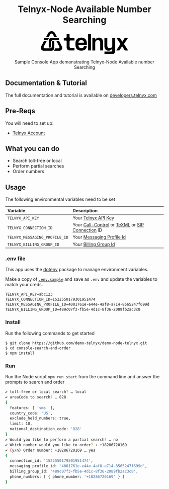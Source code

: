<div align="center">

# Telnyx-Node Available Number Searching

![Telnyx](../logo-dark.png)

Sample Console App demonstrating Telnyx-Node Available number Searching

</div>

## Documentation & Tutorial

The full documentation and tutorial is available on [developers.telnyx.com](https://developers.telnyx.com)

## Pre-Reqs

You will need to set up:

- [Telnyx Account](https://telnyx.com/sign-up?utm_source=referral&utm_medium=github_referral&utm_campaign=cross-site-link)

## What you can do

- Search toll-free or local
- Perform partial searches
- Order numbers

## Usage

The following environmental variables need to be set

| Variable                      | Description                                                                                                                                                                                                       |
| :---------------------------- | :---------------------------------------------------------------------------------------------------------------------------------------------------------------------------------------------------------------- |
| `TELNYX_API_KEY`              | Your [Telnyx API Key](https://portal.telnyx.com/#/app/api-keys?utm_source=referral&utm_medium=github_referral&utm_campaign=cross-site-link)                                                                       |
| `TELNYX_CONNECTION_ID`        | Your [Call-Control](https://portal.telnyx.com/#/app/call-control/applications) or [TeXML](https://portal.telnyx.com/#/app/call-control/texml) or [SIP Connection](https://portal.telnyx.com/#/app/connections) ID |
| `TELNYX_MESSAGING_PROFILE_ID` | Your [Messaging Profile Id](https://portal.telnyx.com/#/app/messaging)                                                                                                                                            |
| `TELNYX_BILLING_GROUP_ID`     | Your [Billing Group Id](https://portal.telnyx.com/#/app/account/billing-groups)                                                                                                                                   |

### .env file

This app uses the [dotenv](https://www.npmjs.com/package/dotenv) package to manage environment variables.

Make a copy of [`.env.sample`](./.env.sample) and save as `.env` and update the variables to match your creds.

```
TELNYX_API_KEY=abc123
TELNYX_CONNECTION_ID=1522550179301951474
TELNYX_MESSAGING_PROFILE_ID=4001761e-e44e-4af8-a714-8565247f699d
TELNYX_BILLING_GROUP_ID=489c07f3-fb5e-4d1c-8f36-2089fb2ac3c8
```

### Install

Run the following commands to get started

```
$ git clone https://github.com/demo-telnyx/demo-node-telnyx.git
$ cd console-search-and-order
$ npm install
```

### Run

Run the Node script `npm run start` from the command line and answer the prompts to search and order

```bash
✔ toll-free or local search? … local
✔ areaCode to search? … 828
{
  features: [ 'sms' ],
  country_code: 'US',
  exclude_held_numbers: true,
  limit: 10,
  national_destination_code: '828'
}
✔ Would you like to perform a partial search? … no
✔ Which number would you like to order? › +18286720169
✔ (y/n) Order number: +18286720169 … yes
{
  connection_id: '1522550179301951474',
  messaging_profile_id: '4001761e-e44e-4af8-a714-8565247f699d',
  billing_group_id: '489c07f3-fb5e-4d1c-8f36-2089fb2ac3c8',
  phone_numbers: [ { phone_number: '+18286720169' } ]
}
```
